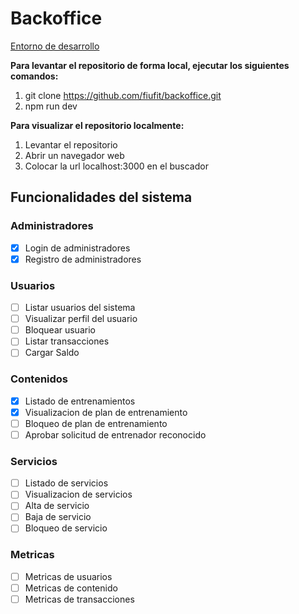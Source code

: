 # Backoffice

[Entorno de desarrollo](https://web-danielovera.cloud.okteto.net/)

**Para levantar el repositorio de forma local, ejecutar los siguientes comandos:**

1. git clone https://github.com/fiufit/backoffice.git
2. npm run dev

**Para visualizar el repositorio localmente:**

1. Levantar el repositorio
2. Abrir un navegador web
3. Colocar la url localhost:3000 en el buscador

## Funcionalidades del sistema

### Administradores

- [x] Login de administradores
- [x] Registro de administradores

### Usuarios

- [ ] Listar usuarios del sistema
- [ ] Visualizar perfil del usuario
- [ ] Bloquear usuario
- [ ] Listar transacciones
- [ ] Cargar Saldo

### Contenidos

- [x] Listado de entrenamientos
- [x] Visualizacion de plan de entrenamiento
- [ ] Bloqueo de plan de entrenamiento
- [ ] Aprobar solicitud de entrenador reconocido

### Servicios

- [ ] Listado de servicios
- [ ] Visualizacion de servicios
- [ ] Alta de servicio
- [ ] Baja de servicio
- [ ] Bloqueo de servicio

### Metricas

- [ ] Metricas de usuarios
- [ ] Metricas de contenido
- [ ] Metricas de transacciones

